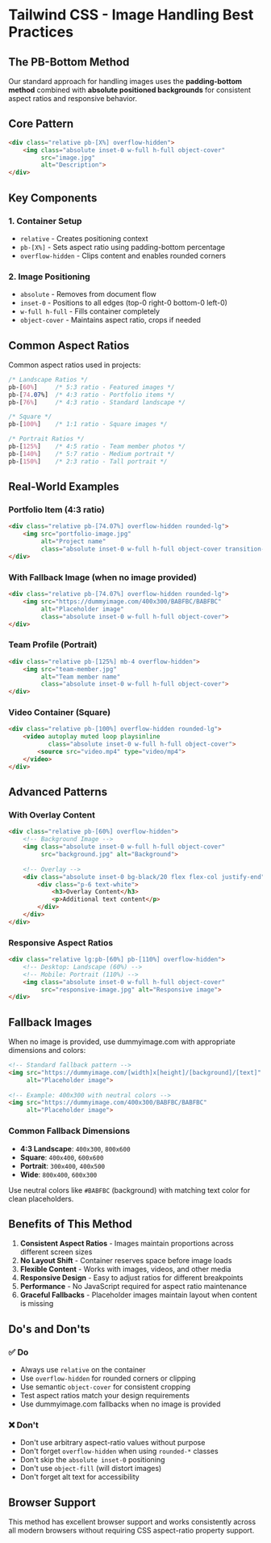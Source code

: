 # Tailwind CSS - Image Handling Best Practices

## The PB-Bottom Method

Our standard approach for handling images uses the **padding-bottom method** combined with **absolute positioned backgrounds** for consistent aspect ratios and responsive behavior.

## Core Pattern

```html
<div class="relative pb-[X%] overflow-hidden">
    <img class="absolute inset-0 w-full h-full object-cover" 
         src="image.jpg" 
         alt="Description">
</div>
```

## Key Components

### 1. Container Setup
- `relative` - Creates positioning context
- `pb-[X%]` - Sets aspect ratio using padding-bottom percentage
- `overflow-hidden` - Clips content and enables rounded corners

### 2. Image Positioning
- `absolute` - Removes from document flow
- `inset-0` - Positions to all edges (top-0 right-0 bottom-0 left-0)
- `w-full h-full` - Fills container completely
- `object-cover` - Maintains aspect ratio, crops if needed

## Common Aspect Ratios

Common aspect ratios used in projects:

```css
/* Landscape Ratios */
pb-[60%]     /* 5:3 ratio - Featured images */
pb-[74.07%]  /* 4:3 ratio - Portfolio items */
pb-[76%]     /* 4:3 ratio - Standard landscape */

/* Square */
pb-[100%]    /* 1:1 ratio - Square images */

/* Portrait Ratios */
pb-[125%]    /* 4:5 ratio - Team member photos */
pb-[140%]    /* 5:7 ratio - Medium portrait */
pb-[150%]    /* 2:3 ratio - Tall portrait */
```

## Real-World Examples

### Portfolio Item (4:3 ratio)
```html
<div class="relative pb-[74.07%] overflow-hidden rounded-lg">
    <img src="portfolio-image.jpg" 
         alt="Project name"
         class="absolute inset-0 w-full h-full object-cover transition-transform duration-500 ease-in-out group-hover:scale-105">
</div>
```

### With Fallback Image (when no image provided)
```html
<div class="relative pb-[74.07%] overflow-hidden rounded-lg">
    <img src="https://dummyimage.com/400x300/BABFBC/BABFBC" 
         alt="Placeholder image"
         class="absolute inset-0 w-full h-full object-cover">
</div>
```

### Team Profile (Portrait)
```html
<div class="relative pb-[125%] mb-4 overflow-hidden">
    <img src="team-member.jpg" 
         alt="Team member name"
         class="absolute inset-0 w-full h-full object-cover">
</div>
```

### Video Container (Square)
```html
<div class="relative pb-[100%] overflow-hidden rounded-lg">
    <video autoplay muted loop playsinline 
           class="absolute inset-0 w-full h-full object-cover">
        <source src="video.mp4" type="video/mp4">
    </video>
</div>
```

## Advanced Patterns

### With Overlay Content
```html
<div class="relative pb-[60%] overflow-hidden">
    <!-- Background Image -->
    <img class="absolute inset-0 w-full h-full object-cover" 
         src="background.jpg" alt="Background">
    
    <!-- Overlay -->
    <div class="absolute inset-0 bg-black/20 flex flex-col justify-end">
        <div class="p-6 text-white">
            <h3>Overlay Content</h3>
            <p>Additional text content</p>
        </div>
    </div>
</div>
```

### Responsive Aspect Ratios
```html
<div class="relative lg:pb-[60%] pb-[110%] overflow-hidden">
    <!-- Desktop: Landscape (60%) -->
    <!-- Mobile: Portrait (110%) -->
    <img class="absolute inset-0 w-full h-full object-cover" 
         src="responsive-image.jpg" alt="Responsive image">
</div>
```

## Fallback Images

When no image is provided, use dummyimage.com with appropriate dimensions and colors:

```html
<!-- Standard fallback pattern -->
<img src="https://dummyimage.com/[width]x[height]/[background]/[text]" 
     alt="Placeholder image">
     
<!-- Example: 400x300 with neutral colors -->
<img src="https://dummyimage.com/400x300/BABFBC/BABFBC" 
     alt="Placeholder image">
```

### Common Fallback Dimensions
- **4:3 Landscape**: `400x300`, `800x600`
- **Square**: `400x400`, `600x600` 
- **Portrait**: `300x400`, `400x500`
- **Wide**: `800x400`, `600x300`

Use neutral colors like `#BABFBC` (background) with matching text color for clean placeholders.

## Benefits of This Method

1. **Consistent Aspect Ratios** - Images maintain proportions across different screen sizes
2. **No Layout Shift** - Container reserves space before image loads
3. **Flexible Content** - Works with images, videos, and other media
4. **Responsive Design** - Easy to adjust ratios for different breakpoints
5. **Performance** - No JavaScript required for aspect ratio maintenance
6. **Graceful Fallbacks** - Placeholder images maintain layout when content is missing

## Do's and Don'ts

### ✅ Do
- Always use `relative` on the container
- Use `overflow-hidden` for rounded corners or clipping
- Use semantic `object-cover` for consistent cropping
- Test aspect ratios match your design requirements
- Use dummyimage.com fallbacks when no image is provided

### ❌ Don't
- Don't use arbitrary aspect-ratio values without purpose
- Don't forget `overflow-hidden` when using `rounded-*` classes
- Don't skip the `absolute inset-0` positioning
- Don't use `object-fill` (will distort images)
- Don't forget alt text for accessibility

## Browser Support

This method has excellent browser support and works consistently across all modern browsers without requiring CSS aspect-ratio property support.